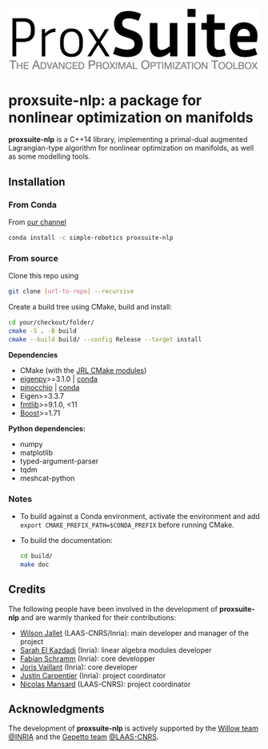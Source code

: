 <p align="center">
  <img src="./doc/images/proxsuite-logo.png" width="700" alt="Proxsuite Logo" align="center"/>
</p>

# proxsuite-nlp: a package for nonlinear optimization on manifolds

**proxsuite-nlp** is a C++14 library, implementing a primal-dual augmented Lagrangian-type algorithm for nonlinear optimization on manifolds, as well as some modelling tools.

## Installation

### From Conda

From [our channel](https://anaconda.org/simple-robotics/proxsuite-nlp)

```bash
conda install -c simple-robotics proxsuite-nlp
```

### From source

Clone this repo using

```bash
git clone [url-to-repo] --recursive
```

Create a build tree using CMake, build and install:

```bash
cd your/checkout/folder/
cmake -S . -B build
cmake --build build/ --config Release --target install
```

**Dependencies**

* CMake (with the [JRL CMake modules](https://github.com/jrl-umi3218/jrl-cmakemodules))
* [eigenpy](https://github.com/stack-of-tasks/eigenpy)>=3.1.0 | [conda](https://anaconda.org/conda-forge/eigenpy)
* [pinocchio](https://github.com/stack-of-tasks/eigenpy) | [conda](https://anaconda.org/conda-forge/pinocchio)
* Eigen>=3.3.7
* [fmtlib](https://github.com/fmtlib/fmt)>=9.1.0, <11
* [Boost](https://www.boost.org/)>=1.71

**Python dependencies:**

* numpy
* matplotlib
* typed-argument-parser
* tqdm
* meshcat-python

### Notes

* To build against a Conda environment, activate the environment and add `export CMAKE_PREFIX_PATH=$CONDA_PREFIX` before running CMake.
* To build the documentation:

    ```bash
    cd build/
    make doc
    ```

## Credits

The following people have been involved in the development of **proxsuite-nlp** and are warmly thanked for their contributions:

* [Wilson Jallet](https://github.com/ManifoldFR) (LAAS-CNRS/Inria): main developer and manager of the project
* [Sarah El Kazdadi](https://github.com/sarah-ek) (Inria): linear algebra modules developer
* [Fabian Schramm](https://github.com/fabinsch) (Inria): core developper
* [Joris Vaillant](https://github.com/jorisv) (Inria): core developer
* [Justin Carpentier](https://github.com/jcarpent) (Inria): project coordinator
* [Nicolas Mansard](https://github.com/nmansard) (LAAS-CNRS): project coordinator

## Acknowledgments

The development of **proxsuite-nlp** is actively supported by the [Willow team](https://www.di.ens.fr/willow/) [@INRIA](http://www.inria.fr) and the [Gepetto team](http://projects.laas.fr/gepetto/) [@LAAS-CNRS](http://www.laas.fr).

